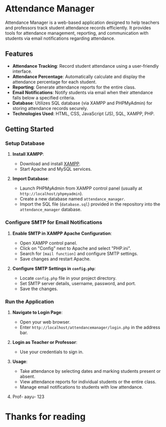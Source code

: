 # Attendance Manager
Attendance Manager is a web-based application designed to help teachers and professors track student attendance records efficiently. It provides tools for attendance management, reporting, and communication with students via email notifications regarding attendance.

## Features

- **Attendance Tracking**: Record student attendance using a user-friendly interface.
- **Attendance Percentage**: Automatically calculate and display the attendance percentage for each student.
- **Reporting**: Generate attendance reports for the entire class.
- **Email Notifications**: Notify students via email when their attendance falls below a specified criteria.
- **Database**: Utilizes SQL database (via XAMPP and PHPMyAdmin) for storing attendance records securely.
- **Technologies Used**: HTML, CSS, JavaScript (JS), SQL, XAMPP, PHP.



## Getting Started

### Setup Database

1. **Install XAMPP**:
   - Download and install [XAMPP](https://www.apachefriends.org/index.html).
   - Start Apache and MySQL services.

2. **Import Database**:
   - Launch PHPMyAdmin from XAMPP control panel (usually at `http://localhost/phpmyadmin`).
   - Create a new database named `attendance_manager`.
   - Import the SQL file (`database.sql`) provided in the repository into the `attendance_manager` database.

### Configure SMTP for Email Notifications

1. **Enable SMTP in XAMPP Apache Configuration**:
   - Open XAMPP control panel.
   - Click on "Config" next to Apache and select "PHP.ini".
   - Search for `[mail function]` and configure SMTP settings.
   - Save changes and restart Apache.

2. **Configure SMTP Settings in `config.php`**:
   - Locate `config.php` file in your project directory.
   - Set SMTP server details, username, password, and port.
   - Save the changes.

### Run the Application

1. **Navigate to Login Page**:
   - Open your web browser.
   - Enter `http://localhost/attendancemanager/login.php` in the address bar.

2. **Login as Teacher or Professor**:
   - Use your credentials to sign in.

3. **Usage**:
   - Take attendance by selecting dates and marking students present or absent.
   - View attendance reports for individual students or the entire class.
   - Manage email notifications to students with low attendance.
  
4. Prof- aayu- 123

# Thanks for reading
